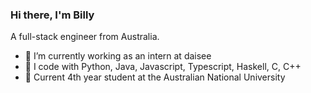 ### Hi there, I'm Billy

A full-stack engineer from Australia.

 - 🔭 I’m currently working as an intern at daisee
 - 💬 I code with Python, Java, Javascript, Typescript, Haskell, C, C++
 - 🌱 Current 4th year student at the Australian National University
